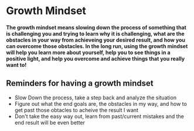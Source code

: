 # Growth Mindset
#### The growth mindset means slowing down the process of something that is challenging you and trying to learn why it is challenging, what are the obstacles in your way from achieveing your desired result, and how you can overcome those obstacles. In the long run, using the growth mindset will help you learn more about yourself, help you to see things in a positive light, and help you overcome and achieve things that you really want to!

## Reminders for having a growth mindset
- Slow Down the process, take a step back and analyze the situation
- Figure out what the end goals are, the obstacles in my way, and how to get past those obtacles to acheive the result I want
- Don't take the easy way out, learn from past/current mistakes and the end result will be even better

